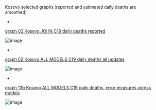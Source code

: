 Kosovo selected graphs (reported and estimated daily deaths are smoothed) 

*

[graph 02 Kosovo JOHN C19 daily deaths reported](https://github.com/pourmalek/CovidLongitudinal/blob/main/output/countries/Kosovo/graph%2002%20Kosovo%20JOHN%20C19%20daily%20deaths%20reported.pdf)

![image](https://github.com/pourmalek/CovidLongitudinal/assets/30849720/f059cedd-5669-45c6-8b34-6a0310717b6f)

*

[graph 02 Kosovo ALL MODELS C19 daily deaths all updates](https://github.com/pourmalek/CovidLongitudinal/blob/main/output/countries/Kosovo/graph%2002%20Kosovo%20ALL%20MODELS%20C19%20daily%20deaths%20all%20updates.pdf)

![image](https://github.com/pourmalek/CovidLongitudinal/assets/30849720/1969814e-bf66-4295-a0f0-cd35b029cc7e)

*

[graph 13b Kosovo ALL MODELS C19 daily deaths, error measures across models](https://github.com/pourmalek/CovidLongitudinal/blob/main/output/countries/Kosovo/graph%2013b%20Kosovo%20ALL%20MODELS%20C19%20daily%20deaths%2C%20error%20measures%20across%20models.pdf)

![image](https://github.com/pourmalek/CovidLongitudinal/assets/30849720/cdf00cfd-a95e-4e0d-8ba3-9dacf3bef8a1)
